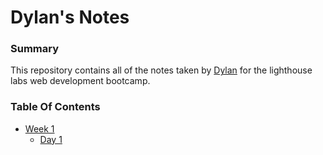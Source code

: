 # Dylan's Notes


### Summary
This repository contains all of the notes taken by [Dylan](https://github.com/wyc6990906/lighthouse-web-notes.git) for the lighthouse labs web development bootcamp.


### Table Of Contents
* [Week 1](/Week_1)
  * [Day 1](/Week_1/Day_1)